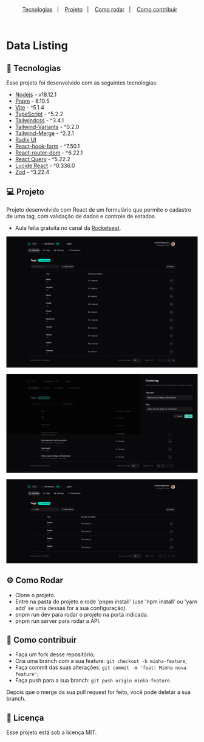 <p align="center">
  <a href="#-tecnologias">Tecnologias</a>&nbsp;&nbsp;&nbsp;|&nbsp;&nbsp;&nbsp;
  <a href="#-projeto">Projeto</a>&nbsp;&nbsp;&nbsp;|&nbsp;&nbsp;&nbsp;
  <a href="#-como-rodar">Como rodar</a>&nbsp;&nbsp;&nbsp;|&nbsp;&nbsp;&nbsp;
  <a href="#-como-contribuir">Como contribuir</a>&nbsp;&nbsp;&nbsp;
  </p>

<br>

# Data Listing

## 🚀 Tecnologias

Esse projeto foi desenvolvido com as seguintes tecnologias:

- [Nodejs](https://nodejs.org/en/) - v18.12.1
- [Pnpm](https://pnpm.io/pt/) - 8.10.5
- [Vite](https://vitejs.dev/guide/) - ^5.1.4
- [TypeScript](https://www.typescriptlang.org/) - ^5.2.2
- [Tailwindcss](https://tailwindcss.com/) - ^3.4.1
- [Tailwind-Variants](https://www.tailwind-variants.org/docs/introduction) - ^0.2.0
- [Tailwind-Merge](https://www.npmjs.com/package/tailwind-merge) - ^2.2.1
- [Radix UI](https://www.radix-ui.com/)
- [React-hook-form](https://react-hook-form.com/) - ^7.50.1
- [React-router-dom](https://reactrouter.com/en/main) - ^6.22.1
- [React Query](https://tanstack.com/query/v3/) - ^5.22.2
- [Lucide React](https://lucide.dev/guide/packages/lucide-react) - ^0.336.0
- [Zod](https://zod.dev/) - ^3.22.4

## 💻 Projeto

Projeto desenvolvido com React de um formulário que permite o cadastro de uma tag, com validação de dados e controle de estados.

- Aula feita gratuita no canal da [Rocketseat](https://www.youtube.com/@rocketseat).

<p align="center">
  <img alt="" src=".github/image.png">
</p>

<p align="center">
  <img alt="" src=".github/image2.png">
</p>

<p align="center">
  <img alt="" src=".github/image3.png">
</p>

## ⚙️ Como Rodar

- Clone o projeto.
- Entre na pasta do projeto e rode 'pnpm install' (use 'npm install' ou 'yarn add' se uma dessas for a sua configuração).
- pnpm run dev para rodar o projeto na porta indicada.
- pnpm run server para rodar a API.

## 🤔 Como contribuir

- Faça um fork desse repositório;
- Cria uma branch com a sua feature: `git checkout -b minha-feature`;
- Faça commit das suas alterações: `git commit -m 'feat: Minha nova feature'`;
- Faça push para a sua branch: `git push origin minha-feature`.

Depois que o merge da sua pull request for feito, você pode deletar a sua branch.

## 📝 Licença

Esse projeto está sob a licença MIT.
